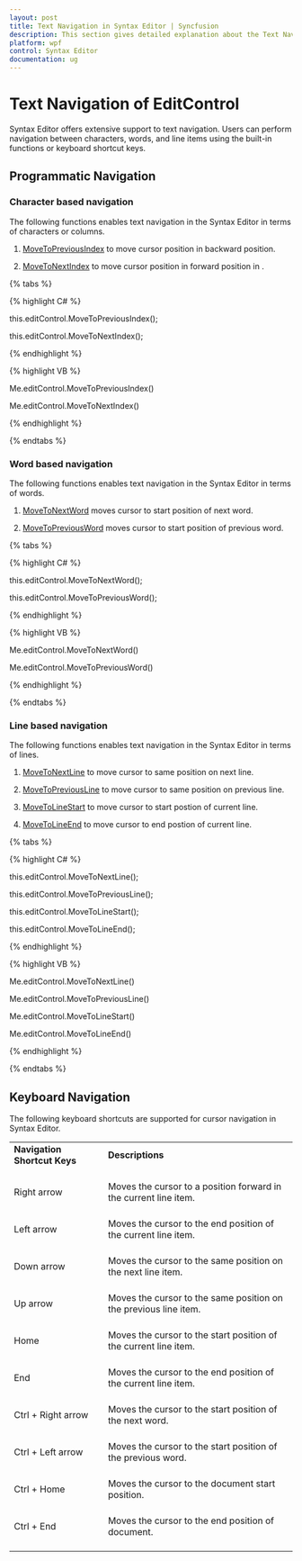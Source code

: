 ```yaml
---
layout: post
title: Text Navigation in Syntax Editor | Syncfusion 
description: This section gives detailed explanation about the Text Navigation support in Syntax Editor control for WPF
platform: wpf
control: Syntax Editor
documentation: ug
---
```

# Text Navigation of EditControl

Syntax Editor offers extensive support to text navigation. Users can perform navigation between characters, words, and line items using the built-in functions or keyboard shortcut keys.

## Programmatic Navigation

### Character based navigation

The following functions enables text navigation in the Syntax Editor in terms of characters or columns.

1. [MoveToPreviousIndex](https://help.syncfusion.com/cr/cref_files/wpf/Syncfusion.Edit.Wpf~Syncfusion.Windows.Edit.EditControl~MoveToPreviousIndex.html) to move cursor position in backward position. 

2. [MoveToNextIndex](https://help.syncfusion.com/cr/cref_files/wpf/Syncfusion.Edit.Wpf~Syncfusion.Windows.Edit.EditControl~MoveToNextIndex.html) to move cursor position in forward position in .

{% tabs %}

{% highlight C# %}

this.editControl.MoveToPreviousIndex();

this.editControl.MoveToNextIndex();

{% endhighlight %}

{% highlight VB %}

Me.editControl.MoveToPreviousIndex()

Me.editControl.MoveToNextIndex()

{% endhighlight %}

{% endtabs %}


### Word based navigation

The following functions enables text navigation in the Syntax Editor in terms of words.

1. [MoveToNextWord](https://help.syncfusion.com/cr/cref_files/wpf/Syncfusion.Edit.Wpf~Syncfusion.Windows.Edit.EditControl~MoveToNextWord.html) moves cursor to start position of next word.

2. [MoveToPreviousWord](https://help.syncfusion.com/cr/cref_files/wpf/Syncfusion.Edit.Wpf~Syncfusion.Windows.Edit.EditControl~MoveToPreviousWord.html) moves cursor to start position of previous word.

{% tabs %}

{% highlight C# %}

this.editControl.MoveToNextWord();

this.editControl.MoveToPreviousWord();

{% endhighlight %}

{% highlight VB %}

Me.editControl.MoveToNextWord()

Me.editControl.MoveToPreviousWord()

{% endhighlight %}

{% endtabs %}

### Line based navigation

The following functions enables text navigation in the Syntax Editor in terms of lines.

1. [MoveToNextLine](https://help.syncfusion.com/cr/cref_files/wpf/Syncfusion.Edit.Wpf~Syncfusion.Windows.Edit.EditControl~MoveToNextLine.html) to move cursor to same position on next line.

2. [MoveToPreviousLine](https://help.syncfusion.com/cr/cref_files/wpf/Syncfusion.Edit.Wpf~Syncfusion.Windows.Edit.EditControl~MoveToPreviousLine.html) to move cursor to same position on previous line.

3. [MoveToLineStart](https://help.syncfusion.com/cr/cref_files/wpf/Syncfusion.Edit.Wpf~Syncfusion.Windows.Edit.EditControl~MoveToLineStart.html) to move cursor to start postion of current line.

4. [MoveToLineEnd](https://help.syncfusion.com/cr/cref_files/wpf/Syncfusion.Edit.Wpf~Syncfusion.Windows.Edit.EditControl~MoveToLineEnd.html) to move cursor to end postion of current line.

{% tabs %}

{% highlight C# %}

this.editControl.MoveToNextLine();

this.editControl.MoveToPreviousLine();

this.editControl.MoveToLineStart();

this.editControl.MoveToLineEnd();

{% endhighlight %}

{% highlight VB %}

Me.editControl.MoveToNextLine()

Me.editControl.MoveToPreviousLine()

Me.editControl.MoveToLineStart()

Me.editControl.MoveToLineEnd()

{% endhighlight %}

{% endtabs %}

## Keyboard Navigation

The following keyboard shortcuts are supported for cursor navigation in Syntax Editor.

<table>
<tr>
<td>
<b> Navigation Shortcut Keys </b> <br/><br/></td><td>
<b> Descriptions </b> <br/><br/></td></tr>
<tr>
<td>
Right arrow<br/><br/></td><td>Moves the cursor to a position forward in the current line item.<br/><br/></td></tr>
<tr>
<td>
Left arrow<br/><br/></td><td>
Moves the cursor to the end position of the current line item.<br/><br/></td></tr>
<tr>
<td>
Down arrow<br/><br/></td><td>
Moves the cursor to the same position on the next line item.<br/><br/></td></tr>
<tr>
<td>
Up arrow<br/><br/></td><td>
Moves the cursor to the same position on the previous line item.<br/><br/></td></tr>
<tr>
<td>
Home<br/><br/></td><td>
Moves the cursor to the start position of the current line item.<br/><br/></td></tr>
<tr>
<td>
End<br/><br></td><td>
Moves the cursor to the end position of the current line item. <br/><br/></td></tr>
<tr>
<td>
Ctrl + Right arrow<br/><br/></td><td>
Moves the cursor to the start position of the next word.<br/><br/></td></tr>
<tr>
<td>
Ctrl + Left arrow<br/><br/></td><td>
Moves the cursor to the start position of the previous word.<br/><br/></td></tr>
<tr>
<td>
Ctrl + Home<br/><br/></td><td>
Moves the cursor to the document start position.<br/><br/></td></tr>
<tr>
<td>
Ctrl + End<br/><br/></td><td>
Moves the cursor to the end position of document. <br/><br/></td></tr>
</table>
